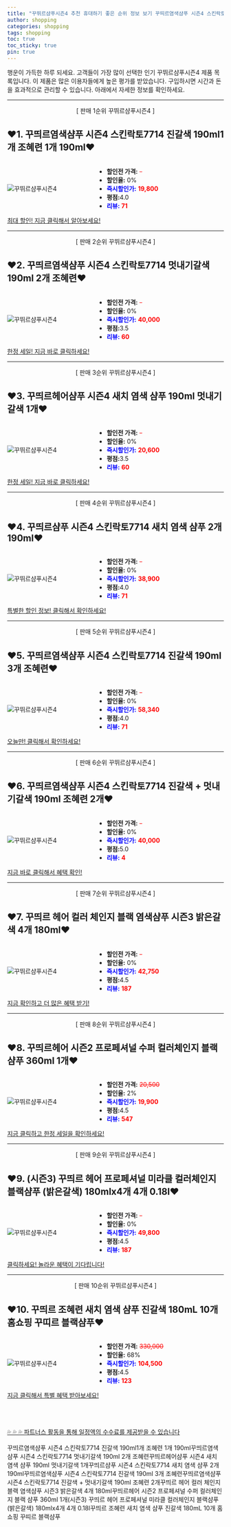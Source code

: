 ```yaml
---
title: "꾸뛰르샴푸시즌4 추천 휴대하기 좋은 순위 정보 보기 꾸띄르염색샴푸 시즌4 스킨락토7714 진갈색 190ml1개"
author: shopping
categories: shopping
tags: shopping
toc: true
toc_sticky: true
pin: true
---
```

행운이 가득한 하루 되세요. 고객들이 가장 많이 선택한 인기 꾸뛰르샴푸시즌4 제품 목록입니다. 이 제품은 많은 이용자들에게 높은 평가를 받았습니다. 구입하시면 시간과 돈을 효과적으로 관리할 수 있습니다. 아래에서 자세한 정보를 확인하세요.

---
<p class="toplist" style="margin: 0 auto; display: block; width: fit-content;">[ 판매 1순위 꾸뛰르샴푸시즌4 ]</p>

<h2><strong>❤️1. 꾸띄르염색샴푸 시즌4 스킨락토7714 진갈색 190ml1개 조혜련 1개 190ml❤️</strong></h2>

<div style="display: flex; align-items: center;">
    <div style="flex: 0.4;">
        <img src="https://thumbnail8.coupangcdn.com/thumbnails/remote/230x230ex/image/vendor_inventory/c2c8/48879d8abe3c5a040fae0bf3579cc0e4bc3d582ac8f81ffa07f7eb70be0a.jpg" alt="꾸뛰르샴푸시즌4" style="max-width: 100%;">
    </div>
    <div style="flex: 0.6; margin-left: 10px;">
        <ul>
            <li><strong>할인전 가격:</strong> <del style="color: red;">-</del></li>
            <li><strong>할인율:</strong> 0%</li>
            <li><span style='color:blue'><strong>즉시할인가:</strong></span> <span style='color:red'><strong>19,800</strong></span></li>
            <li><strong>평점:</strong>4.0</li>
            <li><span style='color:blue'><strong>리뷰:</strong></span> <span style='color:red'><strong>71</strong></span></li>
        </ul>
    </div>
</div>
<div class="center">
    <a href="https://selin100587001.github.io?lptag=AF9450613&subid=githubio&pageKey=7982465999&traceid=V0-153&itemId=22154597584&vendorItemId=89201150125" class="myButton">
        최대 할인! 지금 클릭해서 알아보세요!
    </a>
</div>


---
<p class="toplist" style="margin: 0 auto; display: block; width: fit-content;">[ 판매 2순위 꾸뛰르샴푸시즌4 ]</p>

<h2><strong>❤️2. 꾸띄르염색샴푸 시즌4 스킨락토7714 멋내기갈색 190ml 2개 조혜련❤️</strong></h2>

<div style="display: flex; align-items: center;">
    <div style="flex: 0.4;">
        <img src="https://thumbnail8.coupangcdn.com/thumbnails/remote/230x230ex/image/vendor_inventory/110e/d9e2461806b6b368e3cb05d880c410c4ec43708ef237eb7bba8dfd161379.jpg" alt="꾸뛰르샴푸시즌4" style="max-width: 100%;">
    </div>
    <div style="flex: 0.6; margin-left: 10px;">
        <ul>
            <li><strong>할인전 가격:</strong> <del style="color: red;">-</del></li>
            <li><strong>할인율:</strong> 0%</li>
            <li><span style='color:blue'><strong>즉시할인가:</strong></span> <span style='color:red'><strong>40,000</strong></span></li>
            <li><strong>평점:</strong>3.5</li>
            <li><span style='color:blue'><strong>리뷰:</strong></span> <span style='color:red'><strong>60</strong></span></li>
        </ul>
    </div>
</div>
<div class="center">
    <a href="https://selin100587001.github.io?lptag=AF9450613&subid=githubio&pageKey=7972262541&traceid=V0-153&itemId=22154637507&vendorItemId=89201189875" class="myButton">
        한정 세일! 지금 바로 클릭하세요!
    </a>
</div>


---
<p class="toplist" style="margin: 0 auto; display: block; width: fit-content;">[ 판매 3순위 꾸뛰르샴푸시즌4 ]</p>

<h2><strong>❤️3. 꾸띄르헤어샴푸 시즌4 새치 염색 샴푸 190ml 멋내기갈색 1개❤️</strong></h2>

<div style="display: flex; align-items: center;">
    <div style="flex: 0.4;">
        <img src="https://thumbnail10.coupangcdn.com/thumbnails/remote/230x230ex/image/vendor_inventory/7101/ba6638b8774a0cca936794e197e609ccc76e8b5ed09cf81e88ea7807166f.jpg" alt="꾸뛰르샴푸시즌4" style="max-width: 100%;">
    </div>
    <div style="flex: 0.6; margin-left: 10px;">
        <ul>
            <li><strong>할인전 가격:</strong> <del style="color: red;">-</del></li>
            <li><strong>할인율:</strong> 0%</li>
            <li><span style='color:blue'><strong>즉시할인가:</strong></span> <span style='color:red'><strong>20,600</strong></span></li>
            <li><strong>평점:</strong>3.5</li>
            <li><span style='color:blue'><strong>리뷰:</strong></span> <span style='color:red'><strong>60</strong></span></li>
        </ul>
    </div>
</div>
<div class="center">
    <a href="https://selin100587001.github.io?lptag=AF9450613&subid=githubio&pageKey=7972262541&traceid=V0-153&itemId=23051340632&vendorItemId=90085025968" class="myButton">
        한정 세일! 지금 바로 클릭하세요!
    </a>
</div>


---
<p class="toplist" style="margin: 0 auto; display: block; width: fit-content;">[ 판매 4순위 꾸뛰르샴푸시즌4 ]</p>

<h2><strong>❤️4. 꾸띄르샴푸 시즌4 스킨락토7714 새치 염색 샴푸 2개 190ml❤️</strong></h2>

<div style="display: flex; align-items: center;">
    <div style="flex: 0.4;">
        <img src="https://thumbnail8.coupangcdn.com/thumbnails/remote/230x230ex/image/vendor_inventory/ebfc/fb2cb58f378d5d2db9a4db129cd059a2e7ae27c31ec59be647a7e71ffbe3.jpg" alt="꾸뛰르샴푸시즌4" style="max-width: 100%;">
    </div>
    <div style="flex: 0.6; margin-left: 10px;">
        <ul>
            <li><strong>할인전 가격:</strong> <del style="color: red;">-</del></li>
            <li><strong>할인율:</strong> 0%</li>
            <li><span style='color:blue'><strong>즉시할인가:</strong></span> <span style='color:red'><strong>38,900</strong></span></li>
            <li><strong>평점:</strong>4.0</li>
            <li><span style='color:blue'><strong>리뷰:</strong></span> <span style='color:red'><strong>71</strong></span></li>
        </ul>
    </div>
</div>
<div class="center">
    <a href="https://selin100587001.github.io?lptag=AF9450613&subid=githubio&pageKey=7982465999&traceid=V0-153&itemId=22086523620&vendorItemId=89133557260" class="myButton">
        특별한 할인 정보! 클릭해서 확인하세요!
    </a>
</div>


---
<p class="toplist" style="margin: 0 auto; display: block; width: fit-content;">[ 판매 5순위 꾸뛰르샴푸시즌4 ]</p>

<h2><strong>❤️5. 꾸띄르염색샴푸 시즌4 스킨락토7714 진갈색 190ml 3개 조혜련❤️</strong></h2>

<div style="display: flex; align-items: center;">
    <div style="flex: 0.4;">
        <img src="https://thumbnail9.coupangcdn.com/thumbnails/remote/230x230ex/image/vendor_inventory/206e/365842eecdf8419a9cc83e5ff0f83314899098f0a14757e73f275aa12610.jpg" alt="꾸뛰르샴푸시즌4" style="max-width: 100%;">
    </div>
    <div style="flex: 0.6; margin-left: 10px;">
        <ul>
            <li><strong>할인전 가격:</strong> <del style="color: red;">-</del></li>
            <li><strong>할인율:</strong> 0%</li>
            <li><span style='color:blue'><strong>즉시할인가:</strong></span> <span style='color:red'><strong>58,340</strong></span></li>
            <li><strong>평점:</strong>4.0</li>
            <li><span style='color:blue'><strong>리뷰:</strong></span> <span style='color:red'><strong>71</strong></span></li>
        </ul>
    </div>
</div>
<div class="center">
    <a href="https://selin100587001.github.io?lptag=AF9450613&subid=githubio&pageKey=7982465999&traceid=V0-153&itemId=22406841314&vendorItemId=89451712023" class="myButton">
        오늘만! 클릭해서 확인하세요!
    </a>
</div>


---
<p class="toplist" style="margin: 0 auto; display: block; width: fit-content;">[ 판매 6순위 꾸뛰르샴푸시즌4 ]</p>

<h2><strong>❤️6. 꾸띄르염색샴푸 시즌4 스킨락토7714 진갈색 + 멋내기갈색 190ml 조혜련 2개❤️</strong></h2>

<div style="display: flex; align-items: center;">
    <div style="flex: 0.4;">
        <img src="https://thumbnail9.coupangcdn.com/thumbnails/remote/230x230ex/image/vendor_inventory/4087/c3fe05e63019163e0e7aebb069d982f42b52816d48cb22c89435ae8a404a.jpg" alt="꾸뛰르샴푸시즌4" style="max-width: 100%;">
    </div>
    <div style="flex: 0.6; margin-left: 10px;">
        <ul>
            <li><strong>할인전 가격:</strong> <del style="color: red;">-</del></li>
            <li><strong>할인율:</strong> 0%</li>
            <li><span style='color:blue'><strong>즉시할인가:</strong></span> <span style='color:red'><strong>40,000</strong></span></li>
            <li><strong>평점:</strong>5.0</li>
            <li><span style='color:blue'><strong>리뷰:</strong></span> <span style='color:red'><strong>4</strong></span></li>
        </ul>
    </div>
</div>
<div class="center">
    <a href="https://selin100587001.github.io?lptag=AF9450613&subid=githubio&pageKey=8130472691&traceid=V0-153&itemId=23088608329&vendorItemId=90122062219" class="myButton">
        지금 바로 클릭해서 혜택 확인!
    </a>
</div>


---
<p class="toplist" style="margin: 0 auto; display: block; width: fit-content;">[ 판매 7순위 꾸뛰르샴푸시즌4 ]</p>

<h2><strong>❤️7. 꾸띄르 헤어 컬러 체인지 블랙 염색샴푸 시즌3 밝은갈색 4개 180ml❤️</strong></h2>

<div style="display: flex; align-items: center;">
    <div style="flex: 0.4;">
        <img src="https://thumbnail6.coupangcdn.com/thumbnails/remote/230x230ex/image/vendor_inventory/98b1/437e44200065fabd148ff6406451ba79537b30b736808b3a2ffce4efa186.jpg" alt="꾸뛰르샴푸시즌4" style="max-width: 100%;">
    </div>
    <div style="flex: 0.6; margin-left: 10px;">
        <ul>
            <li><strong>할인전 가격:</strong> <del style="color: red;">-</del></li>
            <li><strong>할인율:</strong> 0%</li>
            <li><span style='color:blue'><strong>즉시할인가:</strong></span> <span style='color:red'><strong>42,750</strong></span></li>
            <li><strong>평점:</strong>4.5</li>
            <li><span style='color:blue'><strong>리뷰:</strong></span> <span style='color:red'><strong>187</strong></span></li>
        </ul>
    </div>
</div>
<div class="center">
    <a href="https://selin100587001.github.io?lptag=AF9450613&subid=githubio&pageKey=7701722739&traceid=V0-153&itemId=20934649353&vendorItemId=88070405451" class="myButton">
        지금 확인하고 더 많은 혜택 받기!
    </a>
</div>


---
<p class="toplist" style="margin: 0 auto; display: block; width: fit-content;">[ 판매 8순위 꾸뛰르샴푸시즌4 ]</p>

<h2><strong>❤️8. 꾸띄르헤어 시즌2 프로페셔널 수퍼 컬러체인지 블랙 샴푸 360ml 1개❤️</strong></h2>

<div style="display: flex; align-items: center;">
    <div style="flex: 0.4;">
        <img src="https://thumbnail8.coupangcdn.com/thumbnails/remote/230x230ex/image/vendor_inventory/097f/b9fd38b0e843dbf2ec62b312e91e4f2f46253365c1755ccf6a44cdb138df.jpg" alt="꾸뛰르샴푸시즌4" style="max-width: 100%;">
    </div>
    <div style="flex: 0.6; margin-left: 10px;">
        <ul>
            <li><strong>할인전 가격:</strong> <del style="color: red;">20,500</del></li>
            <li><strong>할인율:</strong> 2%</li>
            <li><span style='color:blue'><strong>즉시할인가:</strong></span> <span style='color:red'><strong>19,900</strong></span></li>
            <li><strong>평점:</strong>4.5</li>
            <li><span style='color:blue'><strong>리뷰:</strong></span> <span style='color:red'><strong>547</strong></span></li>
        </ul>
    </div>
</div>
<div class="center">
    <a href="https://selin100587001.github.io?lptag=AF9450613&subid=githubio&pageKey=8037599614&traceid=V0-153&itemId=22492794838&vendorItemId=88320510641" class="myButton">
        지금 클릭하고 한정 세일을 확인하세요!
    </a>
</div>


---
<p class="toplist" style="margin: 0 auto; display: block; width: fit-content;">[ 판매 9순위 꾸뛰르샴푸시즌4 ]</p>

<h2><strong>❤️9. (시즌3) 꾸띄르 헤어 프로페셔널 미라클 컬러체인지 블랙샴푸 (밝은갈색) 180mlx4개 4개 0.18l❤️</strong></h2>

<div style="display: flex; align-items: center;">
    <div style="flex: 0.4;">
        <img src="https://thumbnail9.coupangcdn.com/thumbnails/remote/230x230ex/image/vendor_inventory/4748/b16608750d4a80dd7774ae9123aac0757dc16a41691cff38e1855d352319.jpg" alt="꾸뛰르샴푸시즌4" style="max-width: 100%;">
    </div>
    <div style="flex: 0.6; margin-left: 10px;">
        <ul>
            <li><strong>할인전 가격:</strong> <del style="color: red;">-</del></li>
            <li><strong>할인율:</strong> 0%</li>
            <li><span style='color:blue'><strong>즉시할인가:</strong></span> <span style='color:red'><strong>49,800</strong></span></li>
            <li><strong>평점:</strong>4.5</li>
            <li><span style='color:blue'><strong>리뷰:</strong></span> <span style='color:red'><strong>187</strong></span></li>
        </ul>
    </div>
</div>
<div class="center">
    <a href="https://selin100587001.github.io?lptag=AF9450613&subid=githubio&pageKey=7701722739&traceid=V0-153&itemId=20586504246&vendorItemId=87661439380" class="myButton">
        클릭하세요! 놀라운 혜택이 기다립니다!
    </a>
</div>


---
<p class="toplist" style="margin: 0 auto; display: block; width: fit-content;">[ 판매 10순위 꾸뛰르샴푸시즌4 ]</p>

<h2><strong>❤️10. 꾸띄르 조혜련 새치 염색 샴푸 진갈색 180mL 10개 홈쇼핑 꾸띠르 블랙샴푸❤️</strong></h2>

<div style="display: flex; align-items: center;">
    <div style="flex: 0.4;">
        <img src="https://thumbnail8.coupangcdn.com/thumbnails/remote/230x230ex/image/vendor_inventory/0252/a731ad7e1f7d14465c0e49328f72e9d76a704d8307995316fbd2d8ad6462.png" alt="꾸뛰르샴푸시즌4" style="max-width: 100%;">
    </div>
    <div style="flex: 0.6; margin-left: 10px;">
        <ul>
            <li><strong>할인전 가격:</strong> <del style="color: red;">330,000</del></li>
            <li><strong>할인율:</strong> 68%</li>
            <li><span style='color:blue'><strong>즉시할인가:</strong></span> <span style='color:red'><strong>104,500</strong></span></li>
            <li><strong>평점:</strong>4.5</li>
            <li><span style='color:blue'><strong>리뷰:</strong></span> <span style='color:red'><strong>123</strong></span></li>
        </ul>
    </div>
</div>
<div class="center">
    <a href="https://selin100587001.github.io?lptag=AF9450613&subid=githubio&pageKey=6629541257&traceid=V0-153&itemId=16345447518&vendorItemId=83537255777" class="myButton">
        지금 클릭해서 특별 혜택 받아보세요!
    </a>
</div>

<br><br><br>[💦 💦 💦 파트너스 활동을 통해 일정액의 수수료를 제공받을 수 있습니다](https://link.coupang.com/a/bcpT2c)<br><br>꾸띄르염색샴푸 시즌4 스킨락토7714 진갈색 190ml1개 조혜련 1개 190ml꾸띄르염색샴푸 시즌4 스킨락토7714 멋내기갈색 190ml 2개 조혜련꾸띄르헤어샴푸 시즌4 새치 염색 샴푸 190ml 멋내기갈색 1개꾸띄르샴푸 시즌4 스킨락토7714 새치 염색 샴푸 2개 190ml꾸띄르염색샴푸 시즌4 스킨락토7714 진갈색 190ml 3개 조혜련꾸띄르염색샴푸 시즌4 스킨락토7714 진갈색 + 멋내기갈색 190ml 조혜련 2개꾸띄르 헤어 컬러 체인지 블랙 염색샴푸 시즌3 밝은갈색 4개 180ml꾸띄르헤어 시즌2 프로페셔널 수퍼 컬러체인지 블랙 샴푸 360ml 1개(시즌3) 꾸띄르 헤어 프로페셔널 미라클 컬러체인지 블랙샴푸 (밝은갈색) 180mlx4개 4개 0.18l꾸띄르 조혜련 새치 염색 샴푸 진갈색 180mL 10개 홈쇼핑 꾸띠르 블랙샴푸